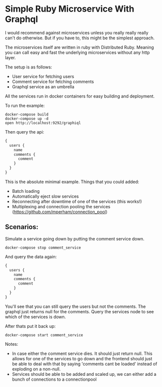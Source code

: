 # Simple Ruby Microservice With Graphql

I would recommend against microservices unless you really really really can't do otherwise. But if you have to, this might be the simplest approach.

The microservices itself are written in ruby with Distributed Ruby. Meaning you can call easy and fast the underlying microservices without any http layer.

The setup is as follows:

- User service for fetching users
- Comment service for fetching comments
- Graphql service as an umbrella

All the services run in docker containers for easy building and deployment.

To run the example:

```
docker-compose build
docker-compose up -d
open http://localhost:9292/graphiql
```

Then query the api:

```graphql
{
  users {
    name
    comments {
      comment
    }
  }
}
```

This is the absolute minimal example. 
Things that you could added:

- Batch loading
- Automatically eject slow services
- Reconnecting after downtime of one of the services (this works!)
- Multiplexing and connection pooling the services (https://github.com/mperham/connection_pool)

## Scenarios:

Simulate a service going down by putting the comment service down.

```
docker-compose stop comment_service
```

And query the data again:

```graphql
{
  users {
    name
    comments {
      comment
    }
  }
}
```

You'll see that you can still query the users but not the comments. The graphql just returns null for the comments. Query the services node to see which of the services is down.

After thats put it back up:

```
docker-compose start comment_service
```

Notes:

- In case either the comment service dies. It should just return null. This allows for one of the services to go down and the frontend should just be able to deal with that by saying 'comments cant be loaded' instead of exploding on a non-null.
- Services should be able to be added and scaled up, we can either add a bunch of connections to a connectionpool

